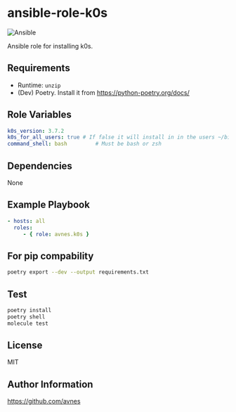 # ansible-role-k0s

![Ansible](https://github.com/avnes/ansible-role-k0s/actions/workflows/ansible.yaml/badge.svg)

Ansible role for installing k0s.

## Requirements

- Runtime: `unzip`
- (Dev) Poetry. Install it from <https://python-poetry.org/docs/>

## Role Variables

```yaml
k0s_version: 3.7.2
k0s_for_all_users: true # If false it will install in in the users ~/bin directory
command_shell: bash         # Must be bash or zsh
```

## Dependencies

None

## Example Playbook

```yaml
- hosts: all
  roles:
     - { role: avnes.k0s }
```

## For pip compability

```bash
poetry export --dev --output requirements.txt
```

## Test

```bash
poetry install
poetry shell
molecule test
```

## License

MIT

## Author Information

<https://github.com/avnes>
